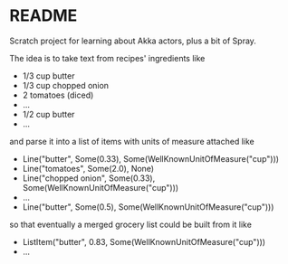 # README #

Scratch project for learning about Akka actors, plus a bit of Spray.

The idea is to take text from recipes' ingredients like

* 1/3 cup butter
* 1/3 cup chopped onion
* 2 tomatoes (diced)
* ...
* 1/2 cup butter
* ...

and parse it into a list of items with units of measure attached like

* Line("butter", Some(0.33), Some(WellKnownUnitOfMeasure("cup")))
* Line("tomatoes", Some(2.0), None)
* Line("chopped onion", Some(0.33), Some(WellKnownUnitOfMeasure("cup")))
* ...
* Line("butter", Some(0.5), Some(WellKnownUnitOfMeasure("cup")))

so that eventually a merged grocery list could be built from it like

* ListItem("butter", 0.83, Some(WellKnownUnitOfMeasure("cup")))
* ...
